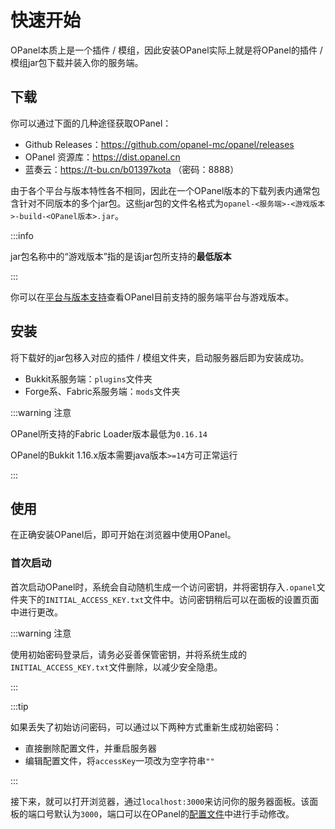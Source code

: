 # 快速开始

OPanel本质上是一个插件 / 模组，因此安装OPanel实际上就是将OPanel的插件 / 模组jar包下载并装入你的服务端。

## 下载

你可以通过下面的几种途径获取OPanel：
- Github Releases：<https://github.com/opanel-mc/opanel/releases>
- OPanel 资源库：<https://dist.opanel.cn>
- 蓝奏云：<https://t-bu.cn/b01397kota> （密码：8888）

由于各个平台与版本特性各不相同，因此在一个OPanel版本的下载列表内通常包含针对不同版本的多个jar包。这些jar包的文件名格式为`opanel-<服务端>-<游戏版本>-build-<OPanel版本>.jar`。

:::info

jar包名称中的“游戏版本”指的是该jar包所支持的**最低版本**

:::

你可以在[平台与版本支持](/docs/versions)查看OPanel目前支持的服务端平台与游戏版本。

## 安装

将下载好的jar包移入对应的插件 / 模组文件夹，启动服务器后即为安装成功。

- Bukkit系服务端：`plugins`文件夹
- Forge系、Fabric系服务端：`mods`文件夹

:::warning 注意

OPanel所支持的Fabric Loader版本最低为`0.16.14`

OPanel的Bukkit 1.16.x版本需要java版本`>=14`方可正常运行

:::

## 使用

在正确安装OPanel后，即可开始在浏览器中使用OPanel。

### 首次启动

首次启动OPanel时，系统会自动随机生成一个访问密钥，并将密钥存入`.opanel`文件夹下的`INITIAL_ACCESS_KEY.txt`文件中。访问密钥稍后可以在面板的设置页面中进行更改。

:::warning 注意

使用初始密码登录后，请务必妥善保管密钥，并将系统生成的`INITIAL_ACCESS_KEY.txt`文件删除，以减少安全隐患。

:::

:::tip

如果丢失了初始访问密码，可以通过以下两种方式重新生成初始密码：
- 直接删除配置文件，并重启服务器
- 编辑配置文件，将`accessKey`一项改为空字符串`""`

:::

接下来，就可以打开浏览器，通过`localhost:3000`来访问你的服务器面板。该面板的端口号默认为`3000`，端口可以在OPanel的[配置文件](/docs/configuration)中进行手动修改。
